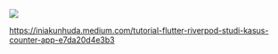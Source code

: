 <img src="https://miro.medium.com/v2/resize:fit:2000/format:webp/1*T6QxJryOXeaev940OpPHbw.png" />

https://iniakunhuda.medium.com/tutorial-flutter-riverpod-studi-kasus-counter-app-e7da20d4e3b3

